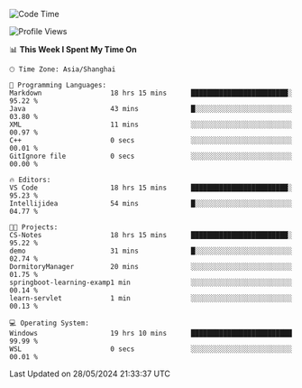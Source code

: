 <!--START_SECTION:waka-->
![Code Time](http://img.shields.io/badge/Code%20Time-1%2C723%20hrs%2058%20mins-blue)

![Profile Views](http://img.shields.io/badge/Profile%20Views-1-blue)

📊 **This Week I Spent My Time On** 

```text
🕑︎ Time Zone: Asia/Shanghai

💬 Programming Languages: 
Markdown                 18 hrs 15 mins      ████████████████████████░   95.22 % 
Java                     43 mins             █░░░░░░░░░░░░░░░░░░░░░░░░   03.80 % 
XML                      11 mins             ░░░░░░░░░░░░░░░░░░░░░░░░░   00.97 % 
C++                      0 secs              ░░░░░░░░░░░░░░░░░░░░░░░░░   00.01 % 
GitIgnore file           0 secs              ░░░░░░░░░░░░░░░░░░░░░░░░░   00.00 % 

🔥 Editors: 
VS Code                  18 hrs 15 mins      ████████████████████████░   95.23 % 
Intellijidea             54 mins             █░░░░░░░░░░░░░░░░░░░░░░░░   04.77 % 

🐱‍💻 Projects: 
CS-Notes                 18 hrs 15 mins      ████████████████████████░   95.22 % 
demo                     31 mins             █░░░░░░░░░░░░░░░░░░░░░░░░   02.74 % 
DormitoryManager         20 mins             ░░░░░░░░░░░░░░░░░░░░░░░░░   01.75 % 
springboot-learning-examp1 min               ░░░░░░░░░░░░░░░░░░░░░░░░░   00.14 % 
learn-servlet            1 min               ░░░░░░░░░░░░░░░░░░░░░░░░░   00.13 % 

💻 Operating System: 
Windows                  19 hrs 10 mins      █████████████████████████   99.99 % 
WSL                      0 secs              ░░░░░░░░░░░░░░░░░░░░░░░░░   00.01 % 
```


 Last Updated on 28/05/2024 21:33:37 UTC
<!--END_SECTION:waka-->